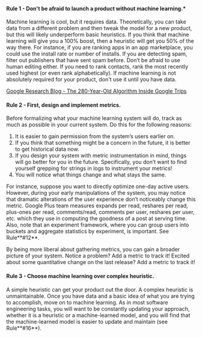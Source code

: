 #### Rule 1 - Don't be afraid to launch a product without machine learning.\*

Machine learning is cool, but it requires data. Theoretically, you can take data from a different problem and then tweak the model for a new product, but this will likely underperform basic heuristics. If you think that machine learning will give you a 100% boost, then a heuristic will get you 50% of the way there. For instance, if you are ranking apps in an app marketplace, you could use the install rate or number of installs. If you are detecting spam, filter out publishers that have sent spam before. Don’t be afraid to use human editing either. If you need to rank contacts, rank the most recently used highest \(or even rank alphabetically\). If machine learning is not absolutely required for your product, don't use it until you have data.

[Google Research Blog - The 280-Year-Old Algorithm Inside Google Trips](https://research.googleblog.com/2016/09/the-280-year-old-algorithm-inside.html?m=1)

#### Rule 2 - First, design and implement metrics.

Before formalizing what your machine learning system will do, track as much as possible in your current system. Do this for the following reasons:

1. It is easier to gain permission from the system’s users earlier on.
2. If you think that something might be a concern in the future, it is better to get historical data now.
3. If you design your system with metric instrumentation in mind, things will go better for you in the future. Specifically, you don’t want to find yourself grepping for strings in logs to instrument your metrics!
4. You will notice what things change and what stays the same.

For instance, suppose you want to directly optimize one-­day active users. However, during your early manipulations of the system, you may notice that dramatic alterations of the user experience don’t noticeably change this metric. Google Plus team measures expands per read, reshares per read, plus­-ones per read, comments/read, comments per user, reshares per user, etc. which they use in computing the goodness of a post at serving time. Also, note that an experiment framework, where you can group users into buckets and aggregate statistics by experiment, is important. See Rule**\#12**.

By being more liberal about gathering metrics, you can gain a broader picture of your system. Notice a problem? Add a metric to track it! Excited about some quantitative change on the last release? Add a metric to track it!

#### Rule 3 - Choose machine learning over complex heuristic.

A simple heuristic can get your product out the door. A complex heuristic is unmaintainable. Once you have data and a basic idea of what you are trying to accomplish, move on to machine learning. As in most software engineering tasks, you will want to be constantly updating your approach, whether it is a heuristic or a machine-learned model, and you will find that the machine-­learned model is easier to update and maintain \(see Rule**\#16**\).

